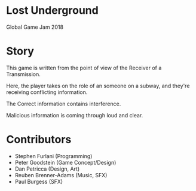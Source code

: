 # Lost Underground
Global Game Jam 2018

# Story
This game is written from the point of view of the Receiver of a Transmission.

Here, the player takes on the role of an someone on a subway, and they're receiving conflicting information.

The Correct information contains interference.

Malicious information is coming through loud and clear.

# Contributors

* Stephen Furlani (Programming)
* Peter Goodstein (Game Concept/Design)
* Dan Petricca (Design, Art)
* Reuben Brenner-Adams (Music, SFX)
* Paul Burgess (SFX)
